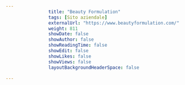 ```yaml
---
                title: "Beauty Formulation"
                tags: [Sito aziendale]
                externalUrl: "https://www.beautyformulation.com/"
                weight: 811
                showDate: false
                showAuthor: false
                showReadingTime: false
                showEdit: false
                showLikes: false
                showViews: false
                layoutBackgroundHeaderSpace: false
                
---
```


